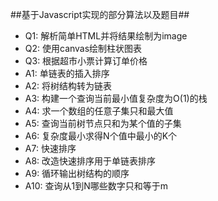 ##基于Javascript实现的部分算法以及题目##


* Q1: 解析简单HTML并将结果绘制为image
* Q2: 使用canvas绘制柱状图表
* Q3: 根据超市小票计算订单价格
* A1: 单链表的插入排序
* A2: 将树结构转为链表
* A3: 构建一个查询当前最小值复杂度为O(1)的栈
* A4: 求一个数组的任意子集只和最大值
* A5: 查询当前树节点只和为某个值的子集
* A6: 复杂度最小求得N个值中最小的K个
* A7: 快速排序
* A8: 改造快速排序用于单链表排序
* A9: 循环输出树结构的顺序
* A10: 查询从1到N哪些数字只和等于m